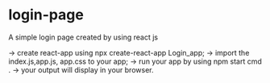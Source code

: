 # login-page
A simple login page created by using react js

→ create react-app using npx create-react-app Login_app;
→ import the index.js,app.js, app.css to your app;
→ run your app by using npm start cmd .
→ your output will display in your browser.
